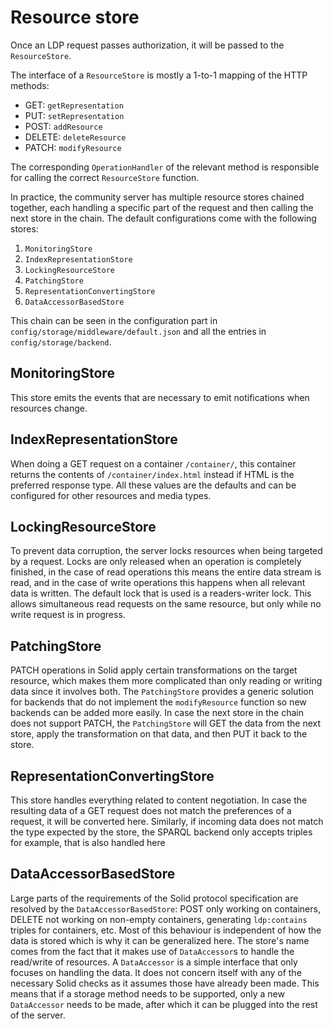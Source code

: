 # Resource store
Once an LDP request passes authorization, it will be passed to the `ResourceStore`.

The interface of a `ResourceStore` is mostly a 1-to-1 mapping of the HTTP methods:

 * GET: `getRepresentation`
 * PUT: `setRepresentation`
 * POST: `addResource`
 * DELETE: `deleteResource`
 * PATCH: `modifyResource`

The corresponding `OperationHandler` of the relevant method
is responsible for calling the correct `ResourceStore` function.

In practice, the community server has multiple resource stores chained together,
each handling a specific part of the request and then calling the next store in the chain.
The default configurations come with the following stores:

 1. `MonitoringStore`
 2. `IndexRepresentationStore`
 3. `LockingResourceStore`
 4. `PatchingStore`
 5. `RepresentationConvertingStore`
 6. `DataAccessorBasedStore`

This chain can be seen in the configuration part in `config/storage/middleware/default.json`
and all the entries in `config/storage/backend`.

## MonitoringStore
This store emits the events that are necessary to emit notifications when resources change.

## IndexRepresentationStore
When doing a GET request on a container `/container/`,
this container returns the contents of `/container/index.html` instead if HTML is the preferred response type.
All these values are the defaults and can be configured for other resources and media types.

## LockingResourceStore
To prevent data corruption, the server locks resources when being targeted by a request.
Locks are only released when an operation is completely finished,
in the case of read operations this means the entire data stream is read,
and in the case of write operations this happens when all relevant data is written.
The default lock that is used is a readers-writer lock.
This allows simultaneous read requests on the same resource,
but only while no write request is in progress.

## PatchingStore
PATCH operations in Solid apply certain transformations on the target resource,
which makes them more complicated than only reading or writing data since it involves both.
The `PatchingStore` provides a generic solution for backends that do not implement the `modifyResource` function
so new backends can be added more easily.
In case the next store in the chain does not support PATCH,
the `PatchingStore` will GET the data from the next store,
apply the transformation on that data,
and then PUT it back to the store.

## RepresentationConvertingStore
This store handles everything related to content negotiation.
In case the resulting data of a GET request does not match the preferences of a request,
it will be converted here.
Similarly, if incoming data does not match the type expected by the store,
the SPARQL backend only accepts triples for example,
that is also handled here

## DataAccessorBasedStore
Large parts of the requirements of the Solid protocol specification are resolved by the `DataAccessorBasedStore`:
POST only working on containers, 
DELETE not working on non-empty containers, 
generating `ldp:contains` triples for containers, etc.
Most of this behaviour is independent of how the data is stored which is why it can be generalized here.
The store's name comes from the fact that it makes use of `DataAccessor`s to handle the read/write of resources.
A `DataAccessor` is a simple interface that only focuses on handling the data.
It does not concern itself with any of the necessary Solid checks as it assumes those have already been made.
This means that if a storage method needs to be supported,
only a new `DataAccessor` needs to be made,
after which it can be plugged into the rest of the server.
